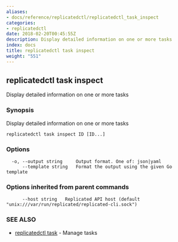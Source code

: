 ```yaml
---
aliases:
- docs/reference/replicatedctl/replicatedctl_task_inspect
categories:
- replicatedctl
date: 2018-02-20T00:45:55Z
description: Display detailed information on one or more tasks
index: docs
title: replicatedctl task inspect
weight: "551"
---
```


## replicatedctl task inspect

Display detailed information on one or more tasks

### Synopsis


Display detailed information on one or more tasks

```
replicatedctl task inspect ID [ID...]
```

### Options

```
  -o, --output string     Output format. One of: json|yaml
      --template string   Format the output using the given Go template
```

### Options inherited from parent commands

```
      --host string   Replicated API host (default "unix:///var/run/replicated/replicated-cli.sock")
```

### SEE ALSO
* [replicatedctl task](/api/replicatedctl/replicatedctl_task/)	 - Manage tasks


